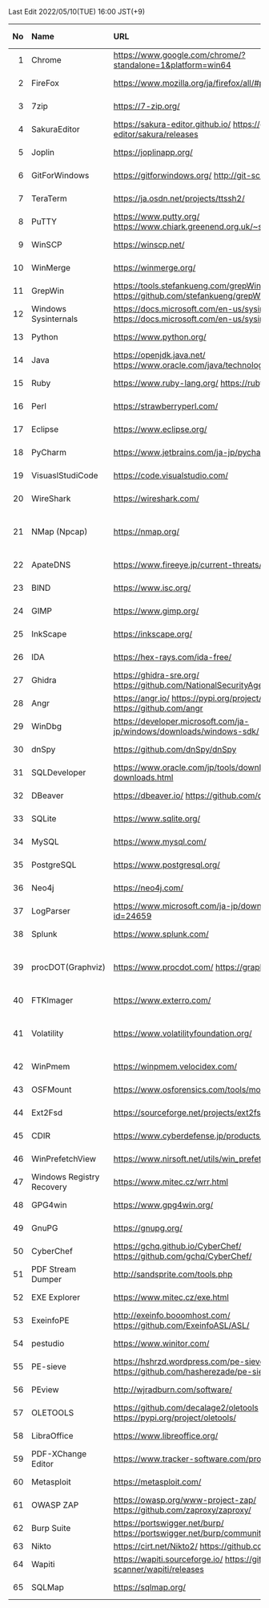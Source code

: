 <!-- since 2022/04/12 -->
Last Edit 2022/05/10(TUE) 16:00 JST(+9)

|No|Name|URL|Latest Version|Release Date|
|--:|:--|:--|:--|:--|
|  1|Chrome| https://www.google.com/chrome/?standalone=1&platform=win64 | 100.0.4896.121 | 2022-04-14 |
|  2|FireFox| https://www.mozilla.org/ja/firefox/all/#product-desktop-release | 99.0.1 | 2022-04-12 |
|  3|7zip| https://7-zip.org/ | 21.07 | 2021-12-26 |
|  4|SakuraEditor| https://sakura-editor.github.io/   https://github.com/sakura-editor/sakura/releases | 2.4.1 | 2020-05-30 |
|  5|Joplin | https://joplinapp.org/ | 2.7.15 | 2022-03-17 |
|  6|GitForWindows| https://gitforwindows.org/   http://git-scm.com/ | 2.36.0 | 2022-04-20 |
|  7|TeraTerm| https://ja.osdn.net/projects/ttssh2/ | 4.106 | 2021-06-05 |
|  8|PuTTY| https://www.putty.org/   https://www.chiark.greenend.org.uk/~sgtatham/putty/latest.html | 0.76 | 2021-07-17 |
|  9|WinSCP| https://winscp.net/ | 5.19.6 | 2022-02-22 |
| 10|WinMerge| https://winmerge.org/ | 2.16.20 | 2022-04-27 |
| 11|GrepWin| https://tools.stefankueng.com/grepWin.html   https://github.com/stefankueng/grepWin/releases | 2.0.10 | 2022-02-19 |
| 12|Windows Sysinternals| https://docs.microsoft.com/en-us/sysinternals/   https://docs.microsoft.com/en-us/sysinternals/downloads/ | - | 2022-02-16 |
| 13|Python| https://www.python.org/ | 3.9.12 3.10.4 | 2022-03-24 |
| 14|Java| https://openjdk.java.net/   https://www.oracle.com/java/technologies/downloads/ | 17.0.3 18.0.1 | 2022-04-19 |
| 15|Ruby| https://www.ruby-lang.org/   https://rubyinstaller.org/ |3.1.2 | 2022-04-20 |
| 16|Perl| https://strawberryperl.com/ | 5.32.1.1 | 2021-01-24|
| 17|Eclipse| https://www.eclipse.org/ | 2022-03 | 2022-03-16 |
| 18|PyCharm| https://www.jetbrains.com/ja-jp/pycharm/ | 2022.1 | 2022-04-13 |
| 19|VisuaslStudiCode| https://code.visualstudio.com/ | 1.66 | 2022-03-31 |
| 20|WireShark| https://wireshark.com/ | 3.6.3 | 2022-03-23 |
| 21|NMap (Npcap)| https://nmap.org/ | 7.92 1.60 | 2021-08-07 2021-12-06 |
| 22|ApateDNS| https://www.fireeye.jp/current-threats/freeware/apatedns.html | 1.0 | 2011-09-29 |
| 23|BIND| https://www.isc.org/ | 9.16.28 | 2022-04 |
| 24|GIMP| https://www.gimp.org/ | 2.10.30 | 2021-12-21 |
| 25|InkScape| https://inkscape.org/ | 1.1.2 | 2022-02-05 |
| 26|IDA| https://hex-rays.com/ida-free/ | 7.7 | 2021-12-24 |
| 27|Ghidra| https://ghidra-sre.org/   https://github.com/NationalSecurityAgency/ghidra/releases | 10.1.3 | 2022-04-21 |
| 28|Angr| https://angr.io/   https://pypi.org/project/angr/   https://github.com/angr | 9.2.1 | 2022-04-22 |
| 29|WinDbg| https://developer.microsoft.com/ja-jp/windows/downloads/windows-sdk/ | Windows11SDK(10.0.22000) | 2021-10-04 |
| 30|dnSpy| https://github.com/dnSpy/dnSpy | 6.1.8 | 2020-12-08 |
| 31|SQLDeveloper| https://www.oracle.com/jp/tools/downloads/sqldev-downloads.html | 21.2.1.204.1703 | 2021-08-11 |
| 32|DBeaver| https://dbeaver.io/   https://github.com/dbeaver/dbeaver/releases | 22.0.3 | 2022-04-17 |
| 33|SQLite| https://www.sqlite.org/ | 3.38.2 | 2022-03-26 |
| 34|MySQL| https://www.mysql.com/ | 8.0.28 | 2022-01-18 |
| 35|PostgreSQL| https://www.postgresql.org/ | 14.2 | 2022-02-10 |
| 36|Neo4j| https://neo4j.com/ | 1.4.15 | 2022-04-13 |
| 37|LogParser| https://www.microsoft.com/ja-jp/download/details.aspx?id=24659 | 2.2 | 2021-02-03 |
| 38|Splunk| https://www.splunk.com/ | 8.2.6 | 2022-04-05 |
| 39|procDOT(Graphviz)| https://www.procdot.com/   https://graphviz.org/ | 1.22 3.0.0 | 2018-08-28 2022-02-26 |
| 40|FTKImager| https://www.exterro.com/ | 4.7.1| 2022-01-21 |
| 41|Volatility| https://www.volatilityfoundation.org/ | 2.6 3v1.0.0| 2016-12- 2020-02- |
| 42|WinPmem| https://winpmem.velocidex.com/ | 4.0 RC2 | 2020-10-12 |
| 43|OSFMount| https://www.osforensics.com/tools/mount-disk-images.html | 3.1.1000 | 2021-03-05 |
| 44|Ext2Fsd| https://sourceforge.net/projects/ext2fsd/files/ | 0.69 | 2016-07-15 |
| 45|CDIR| https://www.cyberdefense.jp/products/cdir.html | 1.3.5 | 2020-10-05 |
| 46|WinPrefetchView| https://www.nirsoft.net/utils/win_prefetch_view.html | 1.37 | 2021-10-27 |
| 47|Windows Registry Recovery| https://www.mitec.cz/wrr.html | 3.1.0 | 2021-02-16 |
| 48|GPG4win| https://www.gpg4win.org/ | 4.0.2 | 2022-04-26 |
| 49|GnuPG| https://gnupg.org/ | 2.3.4 | 2021-12-20 |
| 50|CyberChef| https://gchq.github.io/CyberChef/   https://github.com/gchq/CyberChef/ | 9.37.3 | 2022-04-14 |
| 51|PDF Stream Dumper| http://sandsprite.com/tools.php | 0.9.624 | 2010-07-21 |
| 52|EXE Explorer| https://www.mitec.cz/exe.html | 3.5.1 | 2022-01-17 |
| 53|ExeinfoPE| http://exeinfo.booomhost.com/   https://github.com/ExeinfoASL/ASL/ | 0.0.6.9 | 2022-04-20 |
| 54|pestudio| https://www.winitor.com/ | 9.32 | 2022-04-09 |
| 55|PE-sieve| https://hshrzd.wordpress.com/pe-sieve/   https://github.com/hasherezade/pe-sieve/releases | 0.3.4 | 2022-02-11 |
| 56|PEview| http://wjradburn.com/software/ | 0.9.9 | 2011-05-09 |
| 57|OLETOOLS| https://github.com/decalage2/oletools   https://pypi.org/project/oletools/ | 0.60 | 2021-06-02 |
| 58|LibraOffice| https://www.libreoffice.org/ | 7.3.3 | 2022-05-05 |
| 59|PDF-XChange Editor| https://www.tracker-software.com/product/downloads | 9.3.361.0 | 2022-04-13 |
| 60|Metasploit| https://metasploit.com/ | 6.1.41+20220505153120 | 2022-05-05 |
| 61|OWASP ZAP| https://owasp.org/www-project-zap/   https://github.com/zaproxy/zaproxy/ | 2.11.1 | 2021-12-11 |
| 62|Burp Suite| https://portswigger.net/burp/   https://portswigger.net/burp/communitydownload | 2022.3.6 | 2022-04-29 |
| 63|Nikto| https://cirt.net/Nikto2/   https://github.com/sullo/nikto/ | - | - |
| 64|Wapiti| https://wapiti.sourceforge.io/   https://github.com/wapiti-scanner/wapiti/releases | 3.1.1 | 2022-02-23 |
| 65|SQLMap| https://sqlmap.org/ | 1.6.5 | 2022-05-04 |

